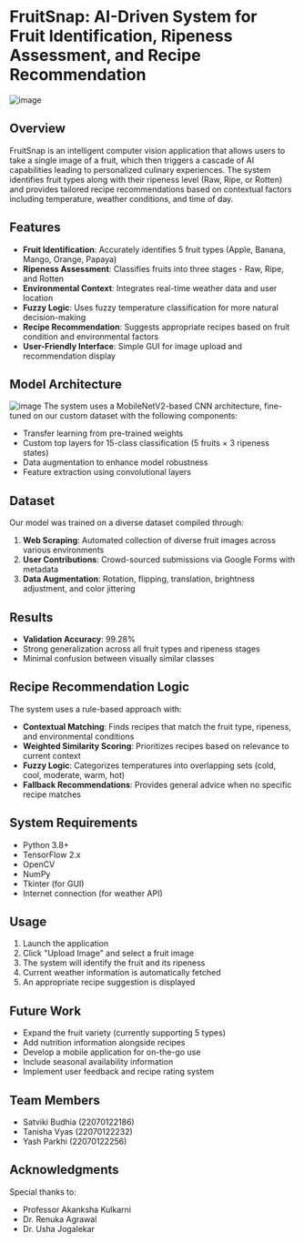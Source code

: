 # FruitSnap: AI-Driven System for Fruit Identification, Ripeness Assessment, and Recipe Recommendation
![image](https://github.com/user-attachments/assets/cfcd2d10-dbdf-4fa2-aa97-ecea9d5b6bde)


## Overview

FruitSnap is an intelligent computer vision application that allows users to take a single image of a fruit, which then triggers a cascade of AI capabilities leading to personalized culinary experiences. The system identifies fruit types along with their ripeness level (Raw, Ripe, or Rotten) and provides tailored recipe recommendations based on contextual factors including temperature, weather conditions, and time of day.

## Features

- **Fruit Identification**: Accurately identifies 5 fruit types (Apple, Banana, Mango, Orange, Papaya)
- **Ripeness Assessment**: Classifies fruits into three stages - Raw, Ripe, and Rotten
- **Environmental Context**: Integrates real-time weather data and user location
- **Fuzzy Logic**: Uses fuzzy temperature classification for more natural decision-making
- **Recipe Recommendation**: Suggests appropriate recipes based on fruit condition and environmental factors
- **User-Friendly Interface**: Simple GUI for image upload and recommendation display

## Model Architecture
![image](https://github.com/user-attachments/assets/d1d04349-fda1-41d9-afc7-26c6053fca1a)
The system uses a MobileNetV2-based CNN architecture, fine-tuned on our custom dataset with the following components:

- Transfer learning from pre-trained weights
- Custom top layers for 15-class classification (5 fruits × 3 ripeness states)
- Data augmentation to enhance model robustness
- Feature extraction using convolutional layers

## Dataset
Our model was trained on a diverse dataset compiled through:
1. **Web Scraping**: Automated collection of diverse fruit images across various environments
2. **User Contributions**: Crowd-sourced submissions via Google Forms with metadata
3. **Data Augmentation**: Rotation, flipping, translation, brightness adjustment, and color jittering

## Results

- **Validation Accuracy**: 99.28%
- Strong generalization across all fruit types and ripeness stages
- Minimal confusion between visually similar classes

## Recipe Recommendation Logic

The system uses a rule-based approach with:

- **Contextual Matching**: Finds recipes that match the fruit type, ripeness, and environmental conditions
- **Weighted Similarity Scoring**: Prioritizes recipes based on relevance to current context
- **Fuzzy Logic**: Categorizes temperatures into overlapping sets (cold, cool, moderate, warm, hot)
- **Fallback Recommendations**: Provides general advice when no specific recipe matches

## System Requirements
- Python 3.8+
- TensorFlow 2.x
- OpenCV
- NumPy
- Tkinter (for GUI)
- Internet connection (for weather API)


## Usage
1. Launch the application
2. Click "Upload Image" and select a fruit image
3. The system will identify the fruit and its ripeness
4. Current weather information is automatically fetched
5. An appropriate recipe suggestion is displayed


## Future Work
- Expand the fruit variety (currently supporting 5 types)
- Add nutrition information alongside recipes
- Develop a mobile application for on-the-go use
- Include seasonal availability information
- Implement user feedback and recipe rating system

## Team Members
- Satviki Budhia (22070122186)
- Tanisha Vyas (22070122232)
- Yash Parkhi (22070122256)

## Acknowledgments

Special thanks to:
- Professor Akanksha Kulkarni
- Dr. Renuka Agrawal
- Dr. Usha Jogalekar
